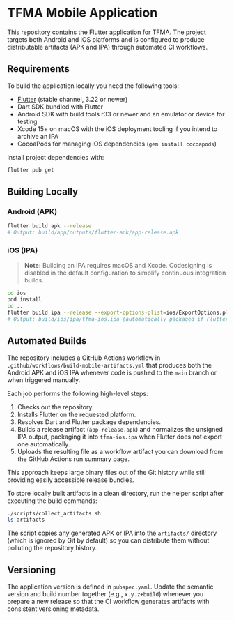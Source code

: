 # TFMA Mobile Application

This repository contains the Flutter application for TFMA. The project targets both Android and iOS platforms and is configured to produce distributable artifacts (APK and IPA) through automated CI workflows.

## Requirements

To build the application locally you need the following tools:

- [Flutter](https://flutter.dev) (stable channel, 3.22 or newer)
- Dart SDK bundled with Flutter
- Android SDK with build tools r33 or newer and an emulator or device for testing
- Xcode 15+ on macOS with the iOS deployment tooling if you intend to archive an IPA
- CocoaPods for managing iOS dependencies (`gem install cocoapods`)

Install project dependencies with:

```bash
flutter pub get
```

## Building Locally

### Android (APK)

```bash
flutter build apk --release
# Output: build/app/outputs/flutter-apk/app-release.apk
```

### iOS (IPA)

> **Note:** Building an IPA requires macOS and Xcode. Codesigning is disabled in the default configuration to simplify continuous integration builds.

```bash
cd ios
pod install
cd ..
flutter build ipa --release --export-options-plist=ios/ExportOptions.plist --no-codesign
# Output: build/ios/ipa/tfma-ios.ipa (automatically packaged if Flutter skips IPA export)
```

## Automated Builds

The repository includes a GitHub Actions workflow in `.github/workflows/build-mobile-artifacts.yml` that produces both the Android APK and iOS IPA whenever code is pushed to the `main` branch or when triggered manually.

Each job performs the following high-level steps:

1. Checks out the repository.
2. Installs Flutter on the requested platform.
3. Resolves Dart and Flutter package dependencies.
4. Builds a release artifact (`app-release.apk`) and normalizes the unsigned IPA output, packaging it into `tfma-ios.ipa` when Flutter does not export one automatically.
5. Uploads the resulting file as a workflow artifact you can download from the GitHub Actions run summary page.

This approach keeps large binary files out of the Git history while still providing easily accessible release bundles.

To store locally built artifacts in a clean directory, run the helper script after executing the build commands:

```bash
./scripts/collect_artifacts.sh
ls artifacts
```

The script copies any generated APK or IPA into the `artifacts/` directory (which is ignored by Git by default) so you can distribute them without polluting the repository history.

## Versioning

The application version is defined in `pubspec.yaml`. Update the semantic version and build number together (e.g., `x.y.z+build`) whenever you prepare a new release so that the CI workflow generates artifacts with consistent versioning metadata.
